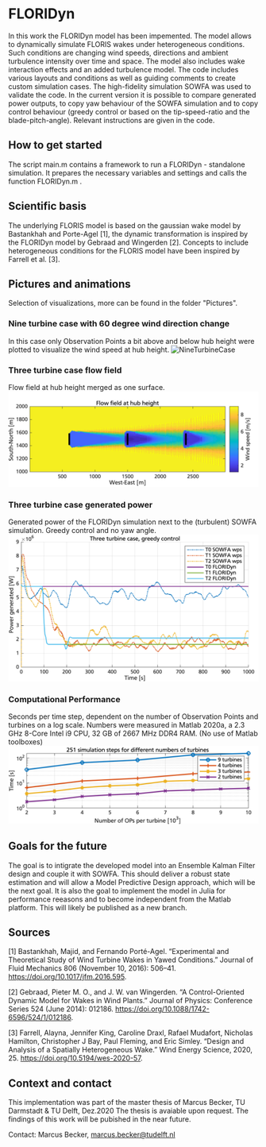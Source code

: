 # FLORIDyn

In this work the FLORIDyn model has been impemented. The model allows to dynamically simulate FLORIS wakes under heterogeneous conditions. Such conditions are changing wind speeds, directions and ambient turbulence intensity over time and space. The model also includes wake interaction effects and an added turbulence model. The code includes various layouts and conditions as well as guiding comments to create custom simulation cases.
The high-fidelity simulation SOWFA was used to validate the code. In the current version it is possible to compare generated power outputs, to copy yaw behaviour of the SOWFA simulation and to copy control behaviour (greedy control or based on the tip-speed-ratio and the blade-pitch-angle). Relevant instructions are given in the code.

## How to get started
The script main.m contains a framework to run a FLORIDyn - standalone simulation. It prepares the necessary variables and settings and calls the function FLORIDyn.m .

## Scientific basis
The underlying FLORIS model is based on the gaussian wake model by Bastankhah and Porte-Agel [1], the dynamic transformation is inspired by the FLORIDyn model by Gebraad and Wingerden [2]. Concepts to include heterogeneous conditions for the FLORIS model have been inspired by Farrell et al. [3].

## Pictures and animations
Selection of visualizations, more can be found in the folder "Pictures".

### Nine turbine case with 60 degree wind direction change
In this case only Observation Points a bit above and below hub height were plotted to visualize the wind speed at hub height.
![NineTurbineCase](https://github.com/MarcusBecker-GitHub/FLORIDyn_Matlab/blob/main/Pictures/Animations/9T.gif)

### Three turbine case flow field
Flow field at hub height merged as one surface.
![3TFlowField](https://github.com/MarcusBecker-GitHub/FLORIDyn_Matlab/blob/main/Pictures/FlowField/ThreeT_00_FlowField_horizontal_newI.png)

### Three turbine case generated power
Generated power of the FLORIDyn simulation next to the (turbulent) SOWFA simulation. Greedy control and no yaw angle.
![3TGeneratedPower](https://github.com/MarcusBecker-GitHub/FLORIDyn_Matlab/blob/main/Pictures/GeneratedPower/3T_00_greedy.png)

### Computational Performance
Seconds per time step, dependent on the number of Observation Points and turbines on a log scale. Numbers were measured in Matlab 2020a, a 2.3 GHz 8-Core Intel i9 CPU, 32
GB of 2667 MHz DDR4 RAM. (No use of Matlab toolboxes)
![CompPerformance](https://github.com/MarcusBecker-GitHub/FLORIDyn_Matlab/blob/main/Pictures/Performance/Performance_NumOPPerTurbine_log.png)


## Goals for the future
The goal is to intigrate the developed model into an Ensemble Kalman Filter design and couple it with SOWFA. This should deliver a robust state estimation and will allow a Model Predictive Design approach, which will be the next goal.
It is also the goal to implement the model in Julia for performance reeasons and to become independent from the Matlab platform. This will likely be published as a new branch.

## Sources
[1] Bastankhah, Majid, and Fernando Porté-Agel. “Experimental and Theoretical Study of Wind Turbine Wakes in Yawed Conditions.” Journal of Fluid Mechanics 806 (November 10, 2016): 506–41. https://doi.org/10.1017/jfm.2016.595.

[2] Gebraad, Pieter M. O., and J. W. van Wingerden. “A Control-Oriented Dynamic Model for Wakes in Wind Plants.” Journal of Physics: Conference Series 524 (June 2014): 012186. https://doi.org/10.1088/1742-6596/524/1/012186.

[3] Farrell, Alayna, Jennifer King, Caroline Draxl, Rafael Mudafort, Nicholas Hamilton, Christopher J Bay, Paul Fleming, and Eric Simley. “Design and Analysis of a Spatially Heterogeneous Wake.” Wind Energy Science, 2020, 25. https://doi.org/10.5194/wes-2020-57.



## Context and contact
This implementation was part of the master thesis of Marcus Becker, TU Darmstadt & TU Delft, Dez.2020
The thesis is avaiable upon request. The findings of this work will be pubished in the near future.

Contact:
Marcus Becker, marcus.becker@tudelft.nl
